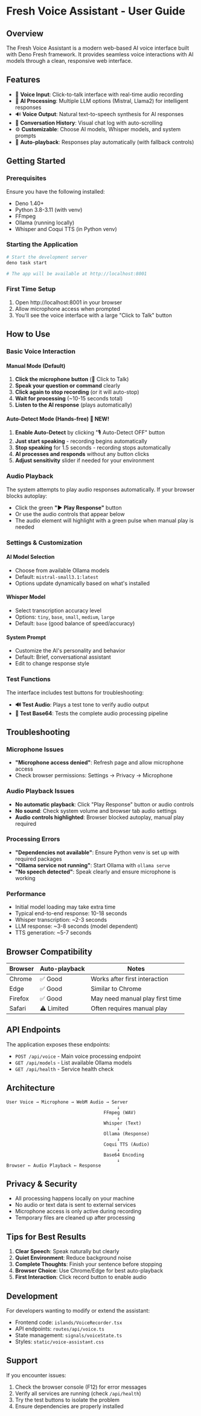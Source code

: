 # Fresh Voice Assistant - User Guide

## Overview

The Fresh Voice Assistant is a modern web-based AI voice interface built with
Deno Fresh framework. It provides seamless voice interactions with AI models
through a clean, responsive web interface.

## Features

- 🎤 **Voice Input**: Click-to-talk interface with real-time audio recording
- 🤖 **AI Processing**: Multiple LLM options (Mistral, Llama2) for intelligent
  responses
- 🔊 **Voice Output**: Natural text-to-speech synthesis for AI responses
- 💬 **Conversation History**: Visual chat log with auto-scrolling
- ⚙️ **Customizable**: Choose AI models, Whisper models, and system prompts
- 🎯 **Auto-playback**: Responses play automatically (with fallback controls)

## Getting Started

### Prerequisites

Ensure you have the following installed:

- Deno 1.40+
- Python 3.8-3.11 (with venv)
- FFmpeg
- Ollama (running locally)
- Whisper and Coqui TTS (in Python venv)

### Starting the Application

```bash
# Start the development server
deno task start

# The app will be available at http://localhost:8001
```

### First Time Setup

1. Open http://localhost:8001 in your browser
2. Allow microphone access when prompted
3. You'll see the voice interface with a large "Click to Talk" button

## How to Use

### Basic Voice Interaction

#### Manual Mode (Default)
1. **Click the microphone button** (🎤 Click to Talk)
2. **Speak your question or command** clearly
3. **Click again to stop recording** (or it will auto-stop)
4. **Wait for processing** (~10-15 seconds total)
5. **Listen to the AI response** (plays automatically)

#### Auto-Detect Mode (Hands-free) 🎯 NEW!
1. **Enable Auto-Detect** by clicking "🎙️ Auto-Detect OFF" button
2. **Just start speaking** - recording begins automatically
3. **Stop speaking** for 1.5 seconds - recording stops automatically
4. **AI processes and responds** without any button clicks
5. **Adjust sensitivity** slider if needed for your environment

### Audio Playback

The system attempts to play audio responses automatically. If your browser
blocks autoplay:

- Click the green **"▶️ Play Response"** button
- Or use the audio controls that appear below
- The audio element will highlight with a green pulse when manual play is needed

### Settings & Customization

#### AI Model Selection

- Choose from available Ollama models
- Default: `mistral-small3.1:latest`
- Options update dynamically based on what's installed

#### Whisper Model

- Select transcription accuracy level
- Options: `tiny`, `base`, `small`, `medium`, `large`
- Default: `base` (good balance of speed/accuracy)

#### System Prompt

- Customize the AI's personality and behavior
- Default: Brief, conversational assistant
- Edit to change response style

### Test Functions

The interface includes test buttons for troubleshooting:

- **🔊 Test Audio**: Plays a test tone to verify audio output
- **🔧 Test Base64**: Tests the complete audio processing pipeline

## Troubleshooting

### Microphone Issues

- **"Microphone access denied"**: Refresh page and allow microphone access
- Check browser permissions: Settings → Privacy → Microphone

### Audio Playback Issues

- **No automatic playback**: Click "Play Response" button or audio controls
- **No sound**: Check system volume and browser tab audio settings
- **Audio controls highlighted**: Browser blocked autoplay, manual play required

### Processing Errors

- **"Dependencies not available"**: Ensure Python venv is set up with required
  packages
- **"Ollama service not running"**: Start Ollama with `ollama serve`
- **"No speech detected"**: Speak clearly and ensure microphone is working

### Performance

- Initial model loading may take extra time
- Typical end-to-end response: 10-18 seconds
- Whisper transcription: ~2-3 seconds
- LLM response: ~3-8 seconds (model dependent)
- TTS generation: ~5-7 seconds

## Browser Compatibility

| Browser | Auto-playback | Notes                           |
| ------- | ------------- | ------------------------------- |
| Chrome  | ✅ Good       | Works after first interaction   |
| Edge    | ✅ Good       | Similar to Chrome               |
| Firefox | ✅ Good       | May need manual play first time |
| Safari  | ⚠️ Limited    | Often requires manual play      |

## API Endpoints

The application exposes these endpoints:

- `POST /api/voice` - Main voice processing endpoint
- `GET /api/models` - List available Ollama models
- `GET /api/health` - Service health check

## Architecture

```
User Voice → Microphone → WebM Audio → Server
                                         ↓
                                    FFmpeg (WAV)
                                         ↓
                                    Whisper (Text)
                                         ↓
                                    Ollama (Response)
                                         ↓
                                    Coqui TTS (Audio)
                                         ↓
                                    Base64 Encoding
                                         ↓
Browser ← Audio Playback ← Response
```

## Privacy & Security

- All processing happens locally on your machine
- No audio or text data is sent to external services
- Microphone access is only active during recording
- Temporary files are cleaned up after processing

## Tips for Best Results

1. **Clear Speech**: Speak naturally but clearly
2. **Quiet Environment**: Reduce background noise
3. **Complete Thoughts**: Finish your sentence before stopping
4. **Browser Choice**: Use Chrome/Edge for best auto-playback
5. **First Interaction**: Click record button to enable audio

## Development

For developers wanting to modify or extend the assistant:

- Frontend code: `islands/VoiceRecorder.tsx`
- API endpoints: `routes/api/voice.ts`
- State management: `signals/voiceState.ts`
- Styles: `static/voice-assistant.css`

## Support

If you encounter issues:

1. Check the browser console (F12) for error messages
2. Verify all services are running (check `/api/health`)
3. Try the test buttons to isolate the problem
4. Ensure dependencies are properly installed
